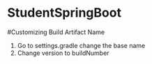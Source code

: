 # StudentSpringBoot

#Customizing Build Artifact Name

1. Go to settings.gradle change the base name 
2. Change version to buildNumber
